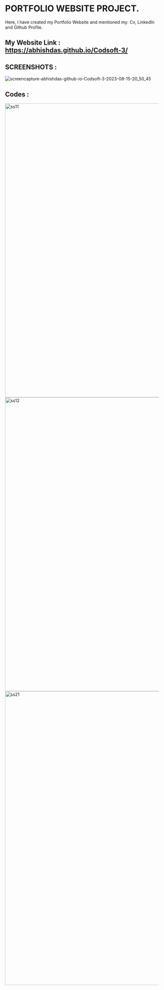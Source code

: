 # PORTFOLIO WEBSITE PROJECT.
Here, I have created my Portfolio Website and mentioned my: Cv, LinkedIn and Github Profile.

## My Website Link : https://abhishdas.github.io/Codsoft-3/

## SCREENSHOTS :
![screencapture-abhishdas-github-io-Codsoft-3-2023-08-15-20_50_45](https://github.com/Abhishdas/Codsoft-3/assets/110592131/c1e64a34-7839-43c9-9ce8-6e23990afad0)



## Codes :
<img width="960" alt="ss11" src="https://github.com/Abhishdas/Codsoft-3/assets/110592131/87d02564-a15d-4dde-822b-760ee1d7d41f">
<img width="960" alt="ss12" src="https://github.com/Abhishdas/Codsoft-3/assets/110592131/372d6867-dc05-4fab-9e3b-6ade22d1ed8f">
<img width="960" alt="ss21" src="https://github.com/Abhishdas/Codsoft-3/assets/110592131/4850ec78-4583-4594-b071-3a74c30f24fb">
